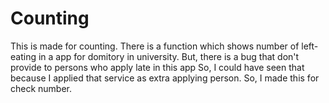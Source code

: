 # Counting

This is made for counting.
There is a function which shows number of left-eating in a app for domitory in university.
But, there is a bug that don't provide to persons who apply late in this app 
So, I could have seen that because I applied that service as extra applying person.
So, I made this for check number.

